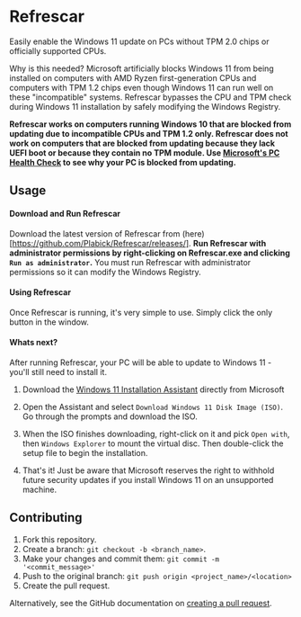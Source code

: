 # Refrescar
Easily enable the Windows 11 update on PCs without TPM 2.0 chips or officially supported CPUs.

Why is this needed? Microsoft artificially blocks Windows 11 from being installed on computers with AMD Ryzen first-generation CPUs and computers with TPM 1.2 chips even though Windows 11 can run well on these "incompatible" systems. Refrescar bypasses the CPU and TPM check during Windows 11 installation by safely modifying the Windows Registry.

**Refrescar works on computers running Windows 10 that are blocked from updating due to incompatible CPUs and TPM 1.2 only. Refrescar does not work on computers that are blocked from updating because they lack UEFI boot or because they contain no TPM module. Use [Microsoft's PC Health Check](https://aka.ms/GetPCHealthCheckApp) to see why your PC is blocked from updating.**
## Usage

#### Download and Run Refrescar
Download the latest version of Refrescar from (here)[https://github.com/Plabick/Refrescar/releases/]. **Run Refrescar with administrator permissions by right-clicking on Refrescar.exe and clicking `Run as administrator`.** You must run Refrescar with administrator permissions so it can modify the Windows Registry.

#### Using Refrescar
Once Refrescar is running, it's very simple to use. Simply click the only button in the window.


#### Whats next?
After running Refrescar, your PC will be able to update to Windows 11 - you'll still need to install it. 

1. Download the [Windows 11 Installation Assistant](https://www.microsoft.com/en-us/software-download/windows11) directly from Microsoft

2. Open the Assistant and select `Download Windows 11 Disk Image (ISO)`. Go through the prompts and download the ISO. 

3. When the ISO finishes downloading, right-click on it and pick `Open with`, then `Windows Explorer` to mount the virtual disc.  Then double-click the setup file to begin the installation.

4. That's it! Just be aware that Microsoft reserves the right to withhold future security updates if you install Windows 11 on an unsupported machine. 
 
## Contributing
1. Fork this repository.
2. Create a branch: `git checkout -b <branch_name>`.
3. Make your changes and commit them: `git commit -m '<commit_message>'`
4. Push to the original branch: `git push origin <project_name>/<location>`
5. Create the pull request.

Alternatively, see the GitHub documentation on [creating a pull request](https://help.github.com/en/github/collaborating-with-issues-and-pull-requests/creating-a-pull-request).
